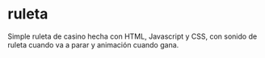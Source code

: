# ruleta
Simple ruleta de casino hecha con HTML, Javascript y CSS, con sonido de ruleta cuando va a parar y animación cuando gana.
